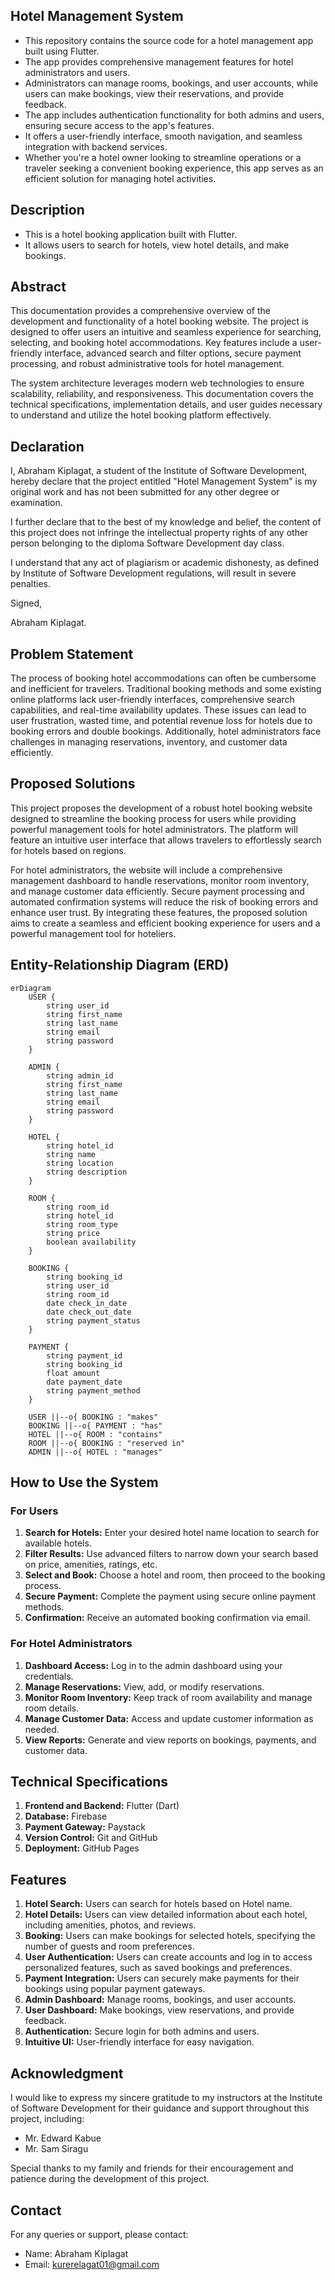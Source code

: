 ## Hotel Management System
- This repository contains the source code for a hotel management app built using Flutter.
-  The app provides comprehensive management features for hotel administrators and users.
-  Administrators can manage rooms, bookings, and user accounts, while users can make bookings, view their reservations, and provide feedback.
-  The app includes authentication functionality for both admins and users, ensuring secure access to the app's features.
-  It offers a user-friendly interface, smooth navigation, and seamless integration with backend services.
-   Whether you're a hotel owner looking to streamline operations or a traveler seeking a convenient booking experience, this app serves as an efficient solution for managing hotel activities.
## Description
- This is a hotel booking application built with Flutter.
- It allows users to search for hotels, view hotel details, and make bookings.

## Abstract

This documentation provides a comprehensive overview of the development and functionality of a hotel booking website. The project is designed to offer users an intuitive and seamless experience for searching, selecting, and booking hotel accommodations. Key features include a user-friendly interface, advanced search and filter options, secure payment processing, and robust administrative tools for hotel management.

The system architecture leverages modern web technologies to ensure scalability, reliability, and responsiveness. This documentation covers the technical specifications, implementation details, and user guides necessary to understand and utilize the hotel booking platform effectively.

## Declaration

I, Abraham Kiplagat, a student of the Institute of Software Development, hereby declare that the project entitled "Hotel Management System" is my original work and has not been submitted for any other degree or examination.

I further declare that to the best of my knowledge and belief, the content of this project does not infringe the intellectual property rights of any other person belonging to the diploma Software Development day class.

I understand that any act of plagiarism or academic dishonesty, as defined by Institute of Software Development regulations, will result in severe penalties.

Signed,

Abraham Kiplagat.

## Problem Statement

The process of booking hotel accommodations can often be cumbersome and inefficient for travelers. Traditional booking methods and some existing online platforms lack user-friendly interfaces, comprehensive search capabilities, and real-time availability updates. These issues can lead to user frustration, wasted time, and potential revenue loss for hotels due to booking errors and double bookings. Additionally, hotel administrators face challenges in managing reservations, inventory, and customer data efficiently.

## Proposed Solutions

This project proposes the development of a robust hotel booking website designed to streamline the booking process for users while providing powerful management tools for hotel administrators.
The platform will feature an intuitive user interface that allows travelers to effortlessly search for hotels based on regions.

For hotel administrators, the website will include a comprehensive management dashboard to handle reservations, monitor room inventory, and manage customer data efficiently. Secure payment processing and automated confirmation systems will reduce the risk of booking errors and enhance user trust. By integrating these features, the proposed solution aims to create a seamless and efficient booking experience for users and a powerful management tool for hoteliers.

## Entity-Relationship Diagram (ERD)

```mermaid
erDiagram
    USER {
        string user_id
        string first_name
        string last_name
        string email
        string password
    }

    ADMIN {
        string admin_id
        string first_name
        string last_name
        string email
        string password
    }

    HOTEL {
        string hotel_id
        string name
        string location
        string description
    }

    ROOM {
        string room_id
        string hotel_id
        string room_type
        string price
        boolean availability
    }

    BOOKING {
        string booking_id
        string user_id
        string room_id
        date check_in_date
        date check_out_date
        string payment_status
    }

    PAYMENT {
        string payment_id
        string booking_id
        float amount
        date payment_date
        string payment_method
    }

    USER ||--o{ BOOKING : "makes"
    BOOKING ||--o{ PAYMENT : "has"
    HOTEL ||--o{ ROOM : "contains"
    ROOM ||--o{ BOOKING : "reserved in"
    ADMIN ||--o{ HOTEL : "manages"

```
## How to Use the System

### For Users
1. **Search for Hotels:** Enter your desired hotel name location to search for available hotels.
2. **Filter Results:** Use advanced filters to narrow down your search based on price, amenities, ratings, etc.
3. **Select and Book:** Choose a hotel and room, then proceed to the booking process.
4. **Secure Payment:** Complete the payment using secure online payment methods.
5. **Confirmation:** Receive an automated booking confirmation via email.

### For Hotel Administrators
1. **Dashboard Access:** Log in to the admin dashboard using your credentials.
2. **Manage Reservations:** View, add, or modify reservations.
3. **Monitor Room Inventory:** Keep track of room availability and manage room details.
4. **Manage Customer Data:** Access and update customer information as needed.
5. **View Reports:** Generate and view reports on bookings, payments, and customer data.

## Technical Specifications

1. **Frontend and Backend:** Flutter (Dart)
2. **Database:** Firebase
3. **Payment Gateway:** Paystack
4. **Version Control:** Git and GitHub
5. **Deployment:** GitHub Pages

## Features

1. **Hotel Search:** Users can search for hotels based on Hotel name.
2. **Hotel Details:** Users can view detailed information about each hotel, including amenities, photos, and reviews.
3. **Booking:** Users can make bookings for selected hotels, specifying the number of guests and room preferences.
4. **User Authentication:** Users can create accounts and log in to access personalized features, such as saved bookings and preferences.
5. **Payment Integration:** Users can securely make payments for their bookings using popular payment gateways.
6. **Admin Dashboard:** Manage rooms, bookings, and user accounts.
7. **User Dashboard:** Make bookings, view reservations, and provide feedback.
8. **Authentication:** Secure login for both admins and users.
9. **Intuitive UI:** User-friendly interface for easy navigation.

## Acknowledgment

I would like to express my sincere gratitude to my instructors at the Institute of Software Development for their guidance and support throughout this project, including:

- Mr. Edward Kabue
- Mr. Sam Siragu

Special thanks to my family and friends for their encouragement and patience during the development of this project.

## Contact

For any queries or support, please contact:

- Name: Abraham Kiplagat
- Email: kurerelagat01@gmail.com

